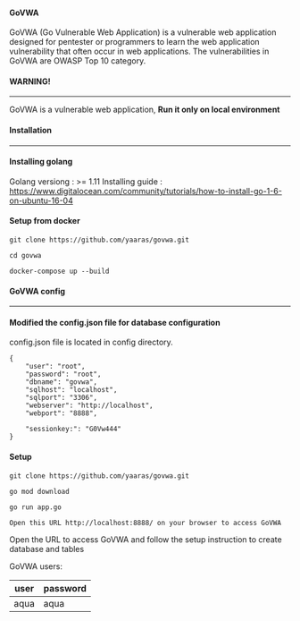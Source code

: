 #### GoVWA
GoVWA (Go Vulnerable Web Application) is a vulnerable web application designed for pentester or programmers to learn the web application vulnerability that often occur in web applications. The vulnerabilities in GoVWA are OWASP Top 10 category. 

#### WARNING!
---
GoVWA is a vulnerable web application, **Run it only on local environment**

#### Installation
---
#### Installing golang
Golang versiong : >= 1.11 
Installing guide : https://www.digitalocean.com/community/tutorials/how-to-install-go-1-6-on-ubuntu-16-04

#### Setup from docker
```
git clone https://github.com/yaaras/govwa.git

cd govwa

docker-compose up --build
```

#### GoVWA config
---
#### Modified the config.json file for database configuration

config.json file is located in config directory.

```
{
    "user": "root",
    "password": "root",
    "dbname": "govwa",
    "sqlhost": "localhost",
    "sqlport": "3306",
    "webserver": "http://localhost",
    "webport": "8888",

    "sessionkey:": "G0Vw444"
}
```

#### Setup
```
git clone https://github.com/yaaras/govwa.git

go mod download

go run app.go 

Open this URL http://localhost:8888/ on your browser to access GoVWA

```
Open the URL to access GoVWA and follow the setup instruction to create database and tables


GoVWA users:

| user | password   |
|------|------------|
| aqua | aqua       |

